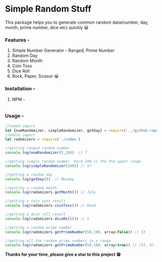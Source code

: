 # Simple Random Stuff
This package helps you to generate common random data(number, day, month, prime number, dice etc) quickly 😀

### Features - 
1. Simple Number Generator - Ranged, Prime Number
2. Random Day
3. Random Month
4. Coin Toss
5. Dice Roll
6. Rock, Paper, Scissor 😀

### Installation - 

1. NPM - 
```
```


### Usage - 

```javascript
//named import
let {numRandomizer, simpleRandomizer, getDay} = require('../github-repo/index')
//whole import
let radomizers = require('./index')

//getting ranged random number
console.log(numRandomizer(5,20))  // 7

//getting simple random number, here 100 is the the upper range
console.log(simpleRandomizer(100)) // 57

//getting a random day
console.log(getDay())  // Monday

//getting a random month
console.log(radomizers.getMonth()) // July

//getting a coin toss result
console.log(radomizers.coinToss()) // Head

//getting a dice roll result
console.log(radomizers.diceRoll()) // 5

//getting a random prime number
console.log(radomizers.getPrimeNumber(50,100, array=false)) // 53

//getting all the random prime numbers in a range
console.log(radomizers.getPrimeNumber(50,100, array=true)) // [53, 67 ....]
````

**Thanks for your time, please give a star to this project 😁**